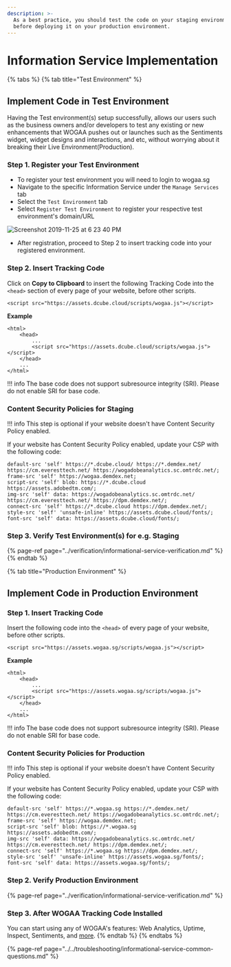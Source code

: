 ```yaml
---
description: >-
  As a best practice, you should test the code on your staging environment
  before deploying it on your production environment.
---
```


# Information Service Implementation

{% tabs %}
{% tab title="Test Environment" %}
## Implement Code in Test Environment

Having the Test environment\(s\) setup successfully, allows our users such as the business owners and/or developers to test any existing or new enhancements that WOGAA pushes out or launches such as the Sentiments widget, widget designs and interactions, and etc, without worrying about it breaking their Live Environment\(Production\).

### Step 1. Register your Test Environment

* To register your test environment you will need to login to wogaa.sg
* Navigate to the specific Information Service under the `Manage Services` tab
* Select the `Test Environment` tab
* Select `Register Test Environment` to register your respective test environment's domain/URL

![Screenshot 2019-11-25 at 6 23 40 PM](https://user-images.githubusercontent.com/43952553/69532432-b4f49080-0f6d-11ea-94bb-7427c2168954.png)

* After registration, proceed to Step 2 to insert tracking code into your registered environment.

### Step 2. Insert Tracking Code

Click on **Copy to Clipboard** to insert the following Tracking Code into the `<head>` section of every page of your website, before other scripts.

```markup
<script src="https://assets.dcube.cloud/scripts/wogaa.js"></script>
```

**Example**

```markup
<html>
    <head>
        ...
        <script src="https://assets.dcube.cloud/scripts/wogaa.js"></script>
    </head>
    ...
</html>
```

!!! info The base code does not support subresource integrity \(SRI\). Please do not enable SRI for base code.

### Content Security Policies for Staging

!!! info This step is optional if your website doesn't have Content Security Policy enabled.

If your website has Content Security Policy enabled, update your CSP with the following code:

```text
default-src 'self' https://*.dcube.cloud/ https://*.demdex.net/ https://cm.everesttech.net/ https://wogadobeanalytics.sc.omtrdc.net/;
frame-src 'self' https://wogaa.demdex.net;
script-src 'self' blob: https://*.dcube.cloud https://assets.adobedtm.com/;
img-src 'self' data: https://wogadobeanalytics.sc.omtrdc.net/ https://cm.everesttech.net/ https://dpm.demdex.net/;
connect-src 'self' https://*.dcube.cloud https://dpm.demdex.net/;
style-src 'self' 'unsafe-inline' https://assets.dcube.cloud/fonts/;
font-src 'self' data: https://assets.dcube.cloud/fonts/;
```

### Step 3. Verify Test Environment\(s\) for e.g. Staging

{% page-ref page="../verification/informational-service-verification.md" %}
{% endtab %}

{% tab title="Production Environment" %}
## Implement Code in Production Environment

### Step 1. Insert Tracking Code

Insert the following code into the `<head>` of every page of your website, before other scripts.

```markup
<script src="https://assets.wogaa.sg/scripts/wogaa.js"></script>
```

**Example**

```markup
<html>
    <head>
        ...
        <script src="https://assets.wogaa.sg/scripts/wogaa.js"></script>
    </head>
    ...
</html>
```

!!! info The base code does not support subresource integrity \(SRI\). Please do not enable SRI for base code.

### Content Security Policies for Production

!!! info This step is optional if your website doesn't have Content Security Policy enabled.

If your website has Content Security Policy enabled, update your CSP with the following code:

```text
default-src 'self' https://*.wogaa.sg https://*.demdex.net/ https://cm.everesttech.net/ https://wogadobeanalytics.sc.omtrdc.net/;
frame-src 'self' https://wogaa.demdex.net;
script-src 'self' blob: https://*.wogaa.sg https://assets.adobedtm.com/;
img-src 'self' data: https://wogadobeanalytics.sc.omtrdc.net/ https://cm.everesttech.net/ https://dpm.demdex.net/;
connect-src 'self' https://*.wogaa.sg https://dpm.demdex.net/;
style-src 'self' 'unsafe-inline' https://assets.wogaa.sg/fonts/;
font-src 'self' data: https://assets.wogaa.sg/fonts/;
```

### Step 2. Verify Production Environment

{% page-ref page="../verification/informational-service-verification.md" %}

### Step 3. After WOGAA Tracking Code Installed 

You can start using any of WOGAA's features: Web Analytics, Uptime, Inspect, Sentiments, and [more](https://wogaa.sg/home/index.html#/).
{% endtab %}
{% endtabs %}



{% page-ref page="../../troubleshooting/informational-service-common-questions.md" %}



